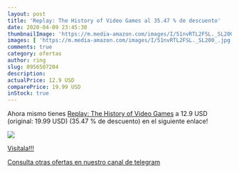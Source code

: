 ```yaml
---
layout: post
title: 'Replay: The History of Video Games al 35.47 % de descuento'
date: 2020-04-09 23:45:30
thumbnailImage: 'https://m.media-amazon.com/images/I/51nvRTL2FSL._SL200_.jpg'
images: [ 'https://m.media-amazon.com/images/I/51nvRTL2FSL._SL200_.jpg' ]
comments: true
category: ofertas
author: ring
slug: 0956507204
description:
actualPrice: 12.9 USD
comparePrice: 19.99 USD
inStock: true
---
```


Ahora mismo tienes [Replay: The History of Video Games](https://www.amazon.com/dp/0956507204/?tag=redken08-20) a 12.9 USD (original: 19.99 USD) (35.47 %  de descuento) en el siguiente enlace!

[![](https://m.media-amazon.com/images/I/51nvRTL2FSL._SL200_.jpg)](https://www.amazon.com/dp/0956507204/?tag=redken08-20)

[Visítala!!!](https://www.amazon.com/dp/0956507204/?tag=redken08-20)

[Consulta otras ofertas en nuestro canal de telegram](https://t.me/s/ofertas25)
